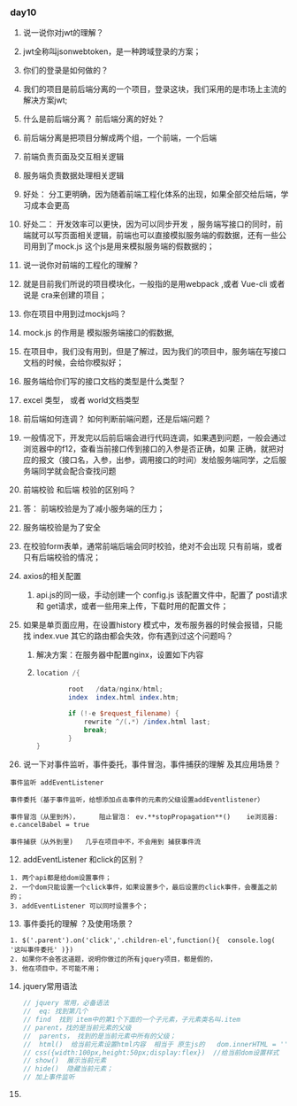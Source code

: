 ### day10

1.  说一说你对jwt的理解？
   1.   jwt全称叫jsonwebtoken，是一种跨域登录的方案；

2.  你们的登录是如何做的？
   1. 我们的项目是前后端分离的一个项目，登录这块，我们采用的是市场上主流的解决方案jwt;

3.  什么是前后端分离？ 前后端分离的好处？
   1. 前后端分离是把项目分解成两个组，一个前端，一个后端
   2. 前端负责页面及交互相关逻辑
   3. 服务端负责数据处理相关逻辑
   4. 好处： 分工更明确，因为随着前端工程化体系的出现，如果全部交给后端，学习成本会更高
   5. 好处二： 开发效率可以更快，因为可以同步开发 ，服务端写接口的同时，前端就可以写页面相关逻辑，前端也可以直接模拟服务端的假数据，还有一些公司用到了mock.js 这个js是用来模拟服务端的假数据的；

4.  说一说你对前端的工程化的理解？
   1. 就是目前我们所说的项目模块化，一般指的是用webpack ,或者 Vue-cli 或者说是 cra来创建的项目；

5.  你在项目中用到过mockjs吗？
   1. mock.js  的作用是 模拟服务端接口的假数据, 
   2. 在项目中，我们没有用到，但是了解过，因为我们的项目中，服务端在写接口文档的时候，会给你模拟好；

6.  服务端给你们写的接口文档的类型是什么类型？
   1. excel 类型，  或者 world文档类型

7.  前后端如何连调？ 如何判断前端问题，还是后端问题？
   1. 一般情况下，开发完以后前后端会进行代码连调，如果遇到问题，一般会通过浏览器中的f12，查看当前接口传到接口的入参是否正确，如果 正确，就把对应的报文（接口名，入参，出参，调用接口的时间）发给服务端同学，之后服务端同学就会配合查找问题

8.  前端校验 和后端 校验的区别吗？
   1. 答： 前端校验是为了减小服务端的压力； 
   2. 服务端校验是为了安全
   3. 在校验form表单，通常前端后端会同时校验，绝对不会出现 只有前端，或者只有后端校验的情况；

9.  axios的相关配置

    1.  api.js的同一级，手动创建一个 config.js 该配置文件中，配置了 post请求和 get请求，或者一些用来上传，下载时用的配置文件；

10.  如果是单页面应用，在设置history 模式中，发布服务器的时候会报错，只能找 index.vue 其它的路由都会失效，你有遇到过这个问题吗？

     1.  解决方案：在服务器中配置nginx，设置如下内容

     2.  ```awk
         location /{
         
                 root   /data/nginx/html;
                 index  index.html index.htm;
         
                 if (!-e $request_filename) {
                     rewrite ^/(.*) /index.html last;
                     break;
                 }
         }
         ```

11.  说一下对事件监听，事件委托，事件冒泡，事件捕获的理解 及其应用场景？

    事件监听 addEventListener 

    事件委托（基于事件监听，给想添加点击事件的元素的父级设置addEventlistener）  

    事件冒泡（从里到外），     阻止冒泡： ev.**stopPropagation**()    ie浏览器: e.cancelBabel = true

    事件捕获（从外到里)   几乎在项目中不，不会用到 捕获事件流

12.  addEventListener 和click的区别？

    1. 两个api都是给dom设置事件；
    2. 一个dom只能设置一个click事件，如果设置多个，最后设置的click事件，会覆盖之前的；
    3. addEventListener 可以同时设置多个；

13.  事件委托的理解 ？及使用场景？ 

    1. $('.parent').on('click','.children-el',function(){  console.log( '这叫事件委托' )})
    2. 如果你不会答这道题，说明你做过的所有jquery项目，都是假的，
    3. 他在项目中，不可能不用；

14. jquery常用语法

    ```javascript
    // jquery 常用，必备语法
    //  eq: 找到第几个  
    // find  找到 item中的第1个下面的一个子元素，子元素类名叫.item
    // parent，找的是当前元素的父级
    //  parents， 找到的是当前元素中所有的父级；
    //  html()  给当前元素设置html内容  相当于 原生js的   dom.innerHTML = '';
    // css({width:100px,height:50px;display:flex})  //给当前dom设置样式
    // show()  展示当前元素
    // hide()  隐藏当前元素；
    // 加上事件监听
    ```

15. 